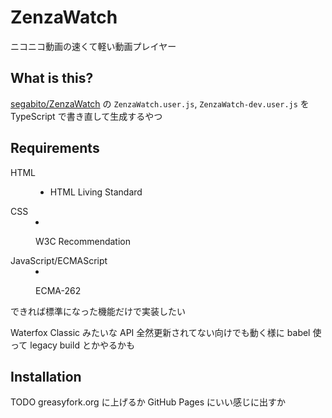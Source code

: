 # ZenzaWatch

ニコニコ動画の速くて軽い動画プレイヤー

## What is this?

[segabito/ZenzaWatch] の `ZenzaWatch.user.js`, `ZenzaWatch-dev.user.js` を TypeScript で書き直して生成するやつ

## Requirements

<dl>
  <dt>HTML</dt>
  <dd>

- HTML Living Standard
  </dd>
  <dt>CSS</dt>
  <dd>

- W3C Recommendation
  </dd>
  <dt>JavaScript/ECMAScript</dt>
  <dd>

- ECMA-262
  </dd>
</dl>

できれば標準になった機能だけで実装したい

Waterfox Classic みたいな API 全然更新されてない向けでも動く様に babel 使って legacy build とかやるかも

## Installation

TODO
greasyfork.org に上げるか GitHub Pages にいい感じに出すか

[segabito/zenzawatch]: https://github.com/segabito/ZenzaWatch

